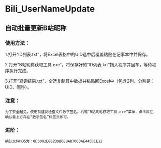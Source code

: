 # Bili_UserNameUpdate

## 自动批量更新B站昵称

### 使用方法：
1.打开“ID列表.txt”，将Excel表格中的UID选中后覆盖粘贴在记事本中并保存。

2.打开“B站昵称获取工具.exe”，将保存好的“ID列表.txt”拖入程序并回车，等待程序执行完成。

3.打开“查询结果.txt”，全选复制其中数据并粘贴回Excel中（包含2列，分别是：UID、昵称）。

### 注意：
    为了安全起见，使用前建议检查文件数字签名，右键“B站昵称获取工具.exe”菜单，点击属性，
    确认最上方存在“数字签名”标签页即可。
### 进阶：
    确认文件MD5为：8D5002E86239B688AB7003AE44581E12
